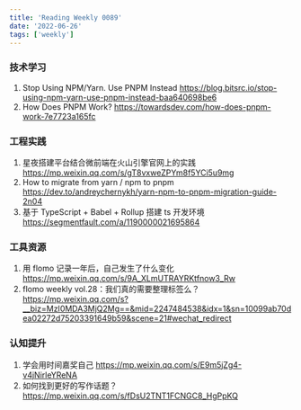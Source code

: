 ```yaml
---
title: 'Reading Weekly 0089'
date: '2022-06-26'
tags: ['weekly']
---
```


### 技术学习

1. Stop Using NPM/Yarn. Use PNPM Instead https://blog.bitsrc.io/stop-using-npm-yarn-use-pnpm-instead-baa640698be6
2. How Does PNPM Work? https://towardsdev.com/how-does-pnpm-work-7e7723a165fc

### 工程实践

1. 星夜搭建平台结合微前端在火山引擎官网上的实践 https://mp.weixin.qq.com/s/gT8vxweZPYm8f5YCi5u9mg
2. How to migrate from yarn / npm to pnpm https://dev.to/andreychernykh/yarn-npm-to-pnpm-migration-guide-2n04
3. 基于 TypeScript + Babel + Rollup 搭建 ts 开发环境 https://segmentfault.com/a/1190000021695864

### 工具资源

1. 用 flomo 记录一年后，自己发生了什么变化 https://mp.weixin.qq.com/s/9A_XLmUTRAYRKtfnow3_Rw
2. flomo weekly vol.28：我们真的需要整理标签么？https://mp.weixin.qq.com/s?__biz=MzI0MDA3MjQ2Mg==&mid=2247484538&idx=1&sn=10099ab70dea02272d75203391649b59&scene=21#wechat_redirect

### 认知提升

1. 学会用时间嘉奖自己 https://mp.weixin.qq.com/s/E9m5jZg4-v4jNirleYReNA
2. 如何找到更好的写作话题？https://mp.weixin.qq.com/s/fDsU2TNT1FCNGC8_HgPpKQ
